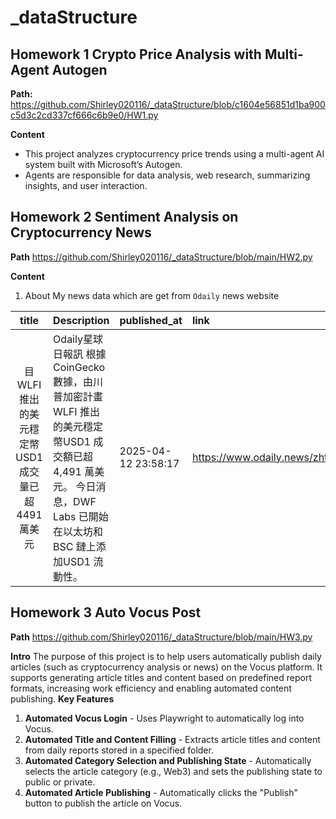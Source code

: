 # _dataStructure
## Homework 1  Crypto Price Analysis with Multi-Agent Autogen 
**Path:**
https://github.com/Shirley020116/_dataStructure/blob/c1604e56851d1ba900c5d3c2cd337cf666c6b9e0/HW1.py

**Content** 
- This project analyzes cryptocurrency price trends using a multi-agent AI system built with Microsoft’s Autogen.
- Agents are responsible for data analysis, web research, summarizing insights, and user interaction.
  
## Homework 2 Sentiment Analysis on Cryptocurrency News
**Path**
https://github.com/Shirley020116/_dataStructure/blob/main/HW2.py

**Content**
1. About My news data which are get from `Odaily` news website

| title | Description | published_at| link| type| id|
|:-------:|:-----------|:-|:--|:--|:-|
| 目WLFI推出的美元穩定幣USD1成交量已超4491萬美元| Odaily星球日報訊 根據CoinGecko 數據，由川普加密計畫WLFI 推出的美元穩定幣USD1 成交額已超4,491 萬美元。 今日消息，DWF Labs 已開始在以太坊和BSC 鏈上添加USD1 流動性。|2025-04-12 23:58:17|	https://www.odaily.news/zhtw/newsflash/426889|	newsflashes	|426889|

## Homework 3 Auto Vocus Post 
**Path** 
https://github.com/Shirley020116/_dataStructure/blob/main/HW3.py

**Intro**
The purpose of this project is to help users automatically publish daily articles (such as cryptocurrency analysis or news) on the Vocus platform. It supports generating article titles and content based on predefined report formats, increasing work efficiency and enabling automated content publishing.
**Key Features**
1. **Automated Vocus Login** - Uses Playwright to automatically log into Vocus.
2. **Automated Title and Content Filling** - Extracts article titles and content from daily reports stored in a specified folder.
3. **Automated Category Selection and Publishing State** - Automatically selects the article category (e.g., Web3) and sets the publishing state to public or private.
4. **Automated Article Publishing** - Automatically clicks the "Publish" button to publish the article on Vocus.
